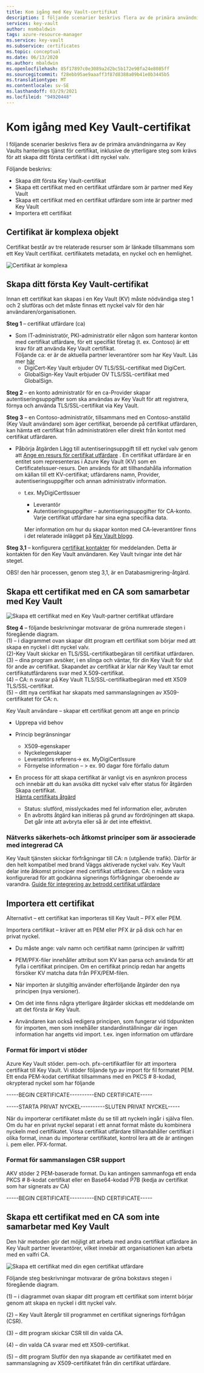 ```yaml
---
title: Kom igång med Key Vault-certifikat
description: I följande scenarier beskrivs flera av de primära användningarna av Key Vaults hanterings tjänst för certifikat, inklusive de ytterligare steg som krävs för att skapa ditt första certifikat i ditt nyckel valv.
services: key-vault
author: msmbaldwin
tags: azure-resource-manager
ms.service: key-vault
ms.subservice: certificates
ms.topic: conceptual
ms.date: 06/13/2020
ms.author: mbaldwin
ms.openlocfilehash: 85f17897c0e3089a2d2bc5b172e98fa24e8085ff
ms.sourcegitcommit: f28ebb95ae9aaaff3f87d8388a09b41e0b3445b5
ms.translationtype: MT
ms.contentlocale: sv-SE
ms.lasthandoff: 03/29/2021
ms.locfileid: "94920448"
---
```

# <a name="get-started-with-key-vault-certificates"></a>Kom igång med Key Vault-certifikat
I följande scenarier beskrivs flera av de primära användningarna av Key Vaults hanterings tjänst för certifikat, inklusive de ytterligare steg som krävs för att skapa ditt första certifikat i ditt nyckel valv.

Följande beskrivs:
- Skapa ditt första Key Vault-certifikat
- Skapa ett certifikat med en certifikat utfärdare som är partner med Key Vault
- Skapa ett certifikat med en certifikat utfärdare som inte är partner med Key Vault
- Importera ett certifikat

## <a name="certificates-are-complex-objects"></a>Certifikat är komplexa objekt
Certifikat består av tre relaterade resurser som är länkade tillsammans som ett Key Vault certifikat. certifikatets metadata, en nyckel och en hemlighet.


![Certifikat är komplexa](../media/azure-key-vault.png)


## <a name="creating-your-first-key-vault-certificate"></a>Skapa ditt första Key Vault-certifikat  
 Innan ett certifikat kan skapas i en Key Vault (KV) måste nödvändiga steg 1 och 2 slutföras och det måste finnas ett nyckel valv för den här användaren/organisationen.  

**Steg 1** – certifikat utfärdare (ca)  
-   Som IT-administratör, PKI-administratör eller någon som hanterar konton med certifikat utfärdare, för ett specifikt företag (t. ex. Contoso) är ett krav för att använda Key Vault certifikat.  
    Följande ca: er är de aktuella partner leverantörer som har Key Vault. Läs mer [här](./create-certificate.md#partnered-ca-providers)   
    -   DigiCert-Key Vault erbjuder OV TLS/SSL-certifikat med DigiCert.  
    -   GlobalSign-Key Vault erbjuder OV TLS/SSL-certifikat med GlobalSign.  

**Steg 2** – en konto administratör för en ca-Provider skapar autentiseringsuppgifter som ska användas av Key Vault för att registrera, förnya och använda TLS/SSL-certifikat via Key Vault.

**Steg 3** – en Contoso-administratör, tillsammans med en Contoso-anställd (Key Vault användare) som äger certifikat, beroende på certifikat utfärdaren, kan hämta ett certifikat från administratören eller direkt från kontot med certifikat utfärdaren.  

- Påbörja åtgärden Lägg till autentiseringsuppgift till ett nyckel valv genom att [Ange en resurs för certifikat utfärdare](/rest/api/keyvault/setcertificateissuer/setcertificateissuer) . En certifikat utfärdare är en entitet som representeras i Azure Key Vault (KV) som en CertificateIssuer-resurs. Den används för att tillhandahålla information om källan till ett KV-certifikat; utfärdarens namn, Provider, autentiseringsuppgifter och annan administrativ information.
  - t.ex. MyDigiCertIssuer  
    -   Leverantör  
    -   Autentiseringsuppgifter – autentiseringsuppgifter för CA-konto. Varje certifikat utfärdare har sina egna specifika data.  

    Mer information om hur du skapar konton med CA-leverantörer finns i det relaterade inlägget på [Key Vault blogg](/archive/blogs/kv/manage-certificates-via-azure-key-vault).  

**Steg 3,1** – konfigurera [certifikat kontakter](/rest/api/keyvault/setcertificatecontacts/setcertificatecontacts) för meddelanden. Detta är kontakten för den Key Vault användaren. Key Vault tvingar inte det här steget.  

OBS! den här processen, genom steg 3,1, är en Databasmigrering-åtgärd.  

## <a name="creating-a-certificate-with-a-ca-partnered-with-key-vault"></a>Skapa ett certifikat med en CA som samarbetar med Key Vault

![Skapa ett certifikat med en Key Vault-partner certifikat utfärdare](../media/certificate-authority-2.png)

**Steg 4** – följande beskrivningar motsvarar de gröna numrerade stegen i föregående diagram.  
  (1) – i diagrammet ovan skapar ditt program ett certifikat som börjar med att skapa en nyckel i ditt nyckel valv.  
  (2)-Key Vault skickar en TLS/SSL-certifikatbegäran till certifikat utfärdaren.  
  (3) – dina program avsöker, i en slinga och väntar, för din Key Vault för slut för ande av certifikat. Skapandet av certifikat är klar när Key Vault tar emot certifikatutfärdarens svar med X.509-certifikat.  
  (4) – CA: n svarar på Key Vault TLS/SSL-certifikatbegäran med ett X509 TLS/SSL-certifikat.  
  (5) – ditt nya certifikat har skapats med sammanslagningen av X509-certifikatet för CA: n.  

  Key Vault användare – skapar ett certifikat genom att ange en princip

  -   Upprepa vid behov  
  -   Princip begränsningar  
      -   X509-egenskaper  
      -   Nyckelegenskaper  
      -   Leverantörs referens-> ex. MyDigiCertIssure  
      -   Förnyelse information – > ex. 90 dagar före förfallo datum  

  - En process för att skapa certifikat är vanligt vis en asynkron process och innebär att du kan avsöka ditt nyckel valv efter status för åtgärden Skapa certifikat.  
[Hämta certifikats åtgärd](/rest/api/keyvault/getcertificateoperation/getcertificateoperation)  
      -   Status: slutförd, misslyckades med fel information eller, avbruten  
      -   En avbrotts åtgärd kan initieras på grund av fördröjningen att skapa. Det går inte att avbryta eller så är det inte effektivt.  

### <a name="network-security-and-access-policies-associated-with-integrated-ca"></a>Nätverks säkerhets-och åtkomst principer som är associerade med integrerad CA
Key Vault tjänsten skickar förfrågningar till CA: n (utgående trafik). Därför är den helt kompatibel med brand Väggs aktiverade nyckel valv. Key Vault delar inte åtkomst principer med certifikat utfärdaren. CA: n måste vara konfigurerad för att godkänna signerings förfrågningar oberoende av varandra. [Guide för integrering av betrodd certifikat utfärdare](./how-to-integrate-certificate-authority.md)

## <a name="import-a-certificate"></a>Importera ett certifikat  
 Alternativt – ett certifikat kan importeras till Key Vault – PFX eller PEM.  

 Importera certifikat – kräver att en PEM eller PFX är på disk och har en privat nyckel. 
-   Du måste ange: valv namn och certifikat namn (principen är valfritt)

-   PEM/PFX-filer innehåller attribut som KV kan parsa och använda för att fylla i certifikat principen. Om en certifikat princip redan har angetts försöker KV matcha data från PFX/PEM-filen.  

-   När importen är slutgiltig använder efterföljande åtgärder den nya principen (nya versioner).  

-   Om det inte finns några ytterligare åtgärder skickas ett meddelande om att det första är Key Vault. 

-   Användaren kan också redigera principen, som fungerar vid tidpunkten för importen, men som innehåller standardinställningar där ingen information har angetts vid import. t.ex. ingen information om utfärdare  

### <a name="formats-of-import-we-support"></a>Format för import vi stöder
Azure Key Vault stöder. pem-och. pfx-certifikatfiler för att importera certifikat till Key Vault.
Vi stöder följande typ av import för fil formatet PEM. Ett enda PEM-kodat certifikat tillsammans med en PKCS # 8-kodad, okrypterad nyckel som har följande

-----BEGIN CERTIFICATE----------END CERTIFICATE-----

-----STARTA PRIVAT NYCKEL----------SLUTEN PRIVAT NYCKEL-----

När du importerar certifikatet måste du se till att nyckeln ingår i själva filen. Om du har en privat nyckel separat i ett annat format måste du kombinera nyckeln med certifikatet. Vissa certifikat utfärdare tillhandahåller certifikat i olika format, innan du importerar certifikatet, kontrol lera att de är antingen i. pem eller. PFX-format. 

### <a name="formats-of-merge-csr-we-support"></a>Format för sammanslagen CSR support
AKV stöder 2 PEM-baserade format. Du kan antingen sammanfoga ett enda PKCS # 8-kodat certifikat eller en Base64-kodad P7B (kedja av certifikat som har signerats av CA) 

-----BEGIN CERTIFICATE----------END CERTIFICATE-----


## <a name="creating-a-certificate-with-a-ca-not-partnered-with-key-vault"></a>Skapa ett certifikat med en CA som inte samarbetar med Key Vault  
 Den här metoden gör det möjligt att arbeta med andra certifikat utfärdare än Key Vault partner leverantörer, vilket innebär att organisationen kan arbeta med en valfri CA.  

![Skapa ett certifikat med din egen certifikat utfärdare](../media/certificate-authority-1.png)  

 Följande steg beskrivningar motsvarar de gröna bokstavs stegen i föregående diagram.  

  (1) – i diagrammet ovan skapar ditt program ett certifikat som internt börjar genom att skapa en nyckel i ditt nyckel valv.  

  (2) – Key Vault återgår till programmet en certifikat signerings förfrågan (CSR).  

  (3) – ditt program skickar CSR till din valda CA.  

  (4) – din valda CA svarar med ett X509-certifikat.  

  (5) – ditt program Slutför den nya skapande av certifikatet med en sammanslagning av X509-certifikatet från din certifikat utfärdare.
